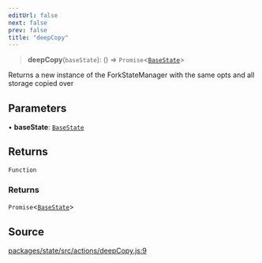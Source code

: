 ```yaml
---
editUrl: false
next: false
prev: false
title: "deepCopy"
---
```


> **deepCopy**(`baseState`): () => `Promise`\<[`BaseState`](/reference/tevm/state/type-aliases/basestate/)\>

Returns a new instance of the ForkStateManager with the same opts and all storage copied over

## Parameters

• **baseState**: [`BaseState`](/reference/tevm/state/type-aliases/basestate/)

## Returns

`Function`

### Returns

`Promise`\<[`BaseState`](/reference/tevm/state/type-aliases/basestate/)\>

## Source

[packages/state/src/actions/deepCopy.js:9](https://github.com/evmts/tevm-monorepo/blob/main/packages/state/src/actions/deepCopy.js#L9)
